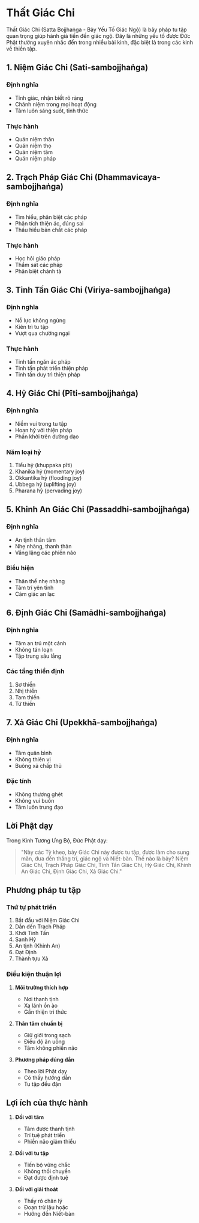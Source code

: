 # Thất Giác Chi

Thất Giác Chi (Satta Bojjhaṅga - Bảy Yếu Tố Giác Ngộ) là bảy pháp tu tập quan trọng giúp hành giả tiến đến giác ngộ. Đây là những yếu tố được Đức Phật thường xuyên nhắc đến trong nhiều bài kinh, đặc biệt là trong các kinh về thiền tập.

## 1. Niệm Giác Chi (Sati-sambojjhaṅga)

### Định nghĩa
- Tỉnh giác, nhận biết rõ ràng
- Chánh niệm trong mọi hoạt động
- Tâm luôn sáng suốt, tỉnh thức

### Thực hành
- Quán niệm thân
- Quán niệm thọ
- Quán niệm tâm
- Quán niệm pháp

## 2. Trạch Pháp Giác Chi (Dhammavicaya-sambojjhaṅga)

### Định nghĩa
- Tìm hiểu, phân biệt các pháp
- Phân tích thiện ác, đúng sai
- Thấu hiểu bản chất các pháp

### Thực hành
- Học hỏi giáo pháp
- Thẩm sát các pháp
- Phân biệt chánh tà

## 3. Tinh Tấn Giác Chi (Viriya-sambojjhaṅga)

### Định nghĩa
- Nỗ lực không ngừng
- Kiên trì tu tập
- Vượt qua chướng ngại

### Thực hành
- Tinh tấn ngăn ác pháp
- Tinh tấn phát triển thiện pháp
- Tinh tấn duy trì thiện pháp

## 4. Hỷ Giác Chi (Pīti-sambojjhaṅga)

### Định nghĩa
- Niềm vui trong tu tập
- Hoan hỷ với thiện pháp
- Phấn khởi trên đường đạo

### Năm loại hỷ
1. Tiểu hỷ (khuppaka pīti)
2. Khanika hỷ (momentary joy)
3. Okkantika hỷ (flooding joy)
4. Ubbega hỷ (uplifting joy)
5. Pharana hỷ (pervading joy)

## 5. Khinh An Giác Chi (Passaddhi-sambojjhaṅga)

### Định nghĩa
- An tịnh thân tâm
- Nhẹ nhàng, thanh thản
- Vắng lặng các phiền não

### Biểu hiện
- Thân thể nhẹ nhàng
- Tâm trí yên tĩnh
- Cảm giác an lạc

## 6. Định Giác Chi (Samādhi-sambojjhaṅga)

### Định nghĩa
- Tâm an trú một cảnh
- Không tán loạn
- Tập trung sâu lắng

### Các tầng thiền định
1. Sơ thiền
2. Nhị thiền
3. Tam thiền
4. Tứ thiền

## 7. Xả Giác Chi (Upekkhā-sambojjhaṅga)

### Định nghĩa
- Tâm quân bình
- Không thiên vị
- Buông xả chấp thủ

### Đặc tính
- Không thương ghét
- Không vui buồn
- Tâm luôn trung đạo

## Lời Phật dạy

Trong Kinh Tương Ưng Bộ, Đức Phật dạy:

> "Này các Tỳ kheo, bảy Giác Chi này được tu tập, được làm cho sung mãn, đưa đến thắng trí, giác ngộ và Niết-bàn. Thế nào là bảy? Niệm Giác Chi, Trạch Pháp Giác Chi, Tinh Tấn Giác Chi, Hỷ Giác Chi, Khinh An Giác Chi, Định Giác Chi, Xả Giác Chi."

## Phương pháp tu tập

### Thứ tự phát triển
1. Bắt đầu với Niệm Giác Chi
2. Dẫn đến Trạch Pháp
3. Khởi Tinh Tấn
4. Sanh Hỷ
5. An tịnh (Khinh An)
6. Đạt Định
7. Thành tựu Xả

### Điều kiện thuận lợi
1. **Môi trường thích hợp**
   - Nơi thanh tịnh
   - Xa lánh ồn ào
   - Gần thiện tri thức

2. **Thân tâm chuẩn bị**
   - Giữ giới trong sạch
   - Điều độ ăn uống
   - Tâm không phiền não

3. **Phương pháp đúng đắn**
   - Theo lời Phật dạy
   - Có thầy hướng dẫn
   - Tu tập đều đặn

## Lợi ích của thực hành

1. **Đối với tâm**
   - Tâm được thanh tịnh
   - Trí tuệ phát triển
   - Phiền não giảm thiểu

2. **Đối với tu tập**
   - Tiến bộ vững chắc
   - Không thối chuyển
   - Đạt được định tuệ

3. **Đối với giải thoát**
   - Thấy rõ chân lý
   - Đoạn trừ lậu hoặc
   - Hướng đến Niết-bàn

